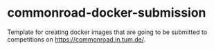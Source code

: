 # commonroad-docker-submission

Template for creating docker images that are going to be submitted to competitions on https://commonroad.in.tum.de/.